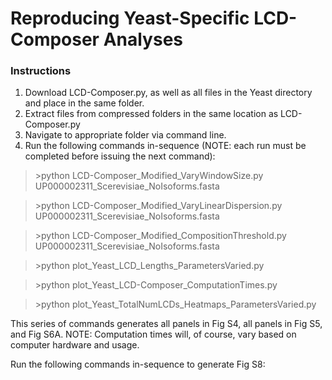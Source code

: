 # Reproducing Yeast-Specific LCD-Composer Analyses

### Instructions
1. Download LCD-Composer.py, as well as all files in the Yeast directory and place in the same folder.
2. Extract files from compressed folders in the same location as LCD-Composer.py
4. Navigate to appropriate folder via command line.
5. Run the following commands in-sequence (NOTE: each run must be completed before issuing the next command):

>\>python LCD-Composer_Modified_VaryWindowSize.py UP000002311_Scerevisiae_NoIsoforms.fasta

>\>python LCD-Composer_Modified_VaryLinearDispersion.py UP000002311_Scerevisiae_NoIsoforms.fasta

>\>python LCD-Composer_Modified_CompositionThreshold.py UP000002311_Scerevisiae_NoIsoforms.fasta

>\>python plot_Yeast_LCD_Lengths_ParametersVaried.py

>\>python plot_Yeast_LCD-Composer_ComputationTimes.py

>\>python plot_Yeast_TotalNumLCDs_Heatmaps_ParametersVaried.py

This series of commands generates all panels in Fig S4, all panels in Fig S5, and Fig S6A. NOTE: Computation times will, of course, vary based on computer hardware and usage.

Run the following commands in-sequence to generate Fig S8:
